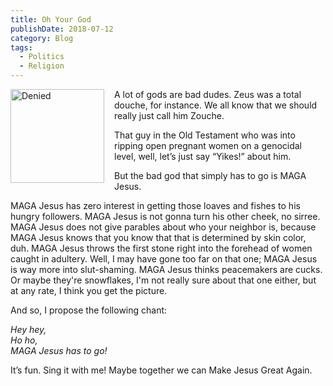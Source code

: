 ```yaml
---
title: Oh Your God
publishDate: 2018-07-12
category: Blog
tags:
  - Politics
  - Religion
---
```


<style>
  img[alt='Denied'] {
    float: left;
    margin: 0 1rem 0 0;
    width: 150px;
  }
</style>

![Denied](/assets/images/Denied.png)A lot of gods are bad dudes. Zeus was a total douche, for instance. We all know that we should really just call him Zouche.

That guy in the Old Testament who was into ripping open pregnant women on a genocidal level, well, let’s just say “Yikes!” about him.

But the bad god that simply has to go is MAGA Jesus.

MAGA Jesus has zero interest in getting those loaves and fishes to his hungry followers. MAGA Jesus is not gonna turn his other cheek, no sirree. MAGA Jesus does not give parables about who your neighbor is, because MAGA Jesus knows that you know that that is determined by skin color, duh. MAGA Jesus throws the first stone right into the forehead of women caught in adultery. Well, I may have gone too far on that one; MAGA Jesus is way more into slut-shaming. MAGA Jesus thinks peacemakers are cucks. Or maybe they're snowflakes, I'm not really sure about that one either, but at any rate, I think you get the picture.

And so, I propose the following chant:

_Hey hey,\
Ho ho,\
MAGA Jesus has to go!_

It’s fun. Sing it with me! Maybe together we can Make Jesus Great Again.
